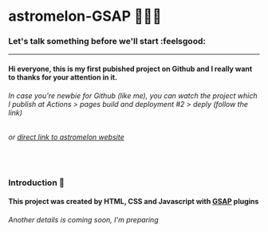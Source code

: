 # astromelon-GSAP 🍉🧑‍🚀

### Let's talk something before we'll start  :feelsgood:
____________
#### Hi everyone, this is my first pubished project on Github and I really want to thanks for your attention in it. 
###### In case you're newbie for Github (like me), you can watch the project which I publish at Actions > pages build and deployment #2 > deply (follow the link) 
###### or [direct link to astromelon website](https://napatt-c.github.io/astromelon-GSAP/)

<br> 

### Introduction 🧦

#### This project was created by HTML, CSS and Javascript with [GSAP](https://greensock.com) plugins

###### Another details is coming soon, I'm preparing

